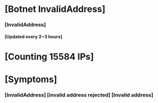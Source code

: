 # [Botnet InvalidAddress]
### [InvalidAddress]
#### [Updated every 2~3 hours]

# [Counting 15584 IPs]

# [Symptoms] 

###   [InvalidAddress] [invalid address rejected] [Invalid address]
